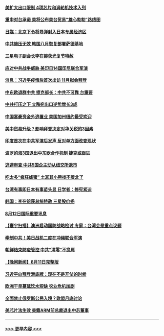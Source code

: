 #### [美扩大出口限制 4项芯片和涡轮机技术入列](../pages/prog202/a103501093.md?t=08130601) 
#### [重申对台承诺 美将公布美台贸易“雄心勃勃”路线图](../pages/prog202/a103501052.md?t=08130601) 
#### [日媒：北京下令将导弹射入日本专属经济区](../pages/prog202/a103501055.md?t=08130601) 
#### [中共施压无效 韩国八月恢复部署萨德基地](../pages/prog202/a103500962.md?t=08130601) 
#### [三星电子副会长李在镕获光复节特赦](../pages/prog202/a103500959.md?t=08130601) 
#### [应对中共战争威胁 美印日14国印尼联合军演](../pages/prog202/a103500987.md?t=08130601) 
#### [消息：习近平疫情后首次出访 11月拟会拜登](../pages/prog202/a103500933.md?t=08130601) 
#### [中东欧退群中共 捷克部长：中共不可靠 台重要](../pages/prog202/a103500970.md?t=08130601) 
#### [中共打压之下 立陶宛出口逆势增长3成](../pages/prog202/a103500943.md?t=08130601) 
#### [中国富豪资金外逃置业 美国加州纽约最受欢迎](../pages/prog202/a103500922.md?t=08130601) 
#### [美中贸易升级？影响拜登决定对华关税的3因素](../pages/prog202/a103500838.md?t=08130601) 
#### [印度首次在中共军演后发声 反对单方面改变现状](../pages/prog202/a103500809.md?t=08130601) 
#### [波罗的海3国退出中东欧合作机制 捷克或跟进](../pages/prog202/a103500787.md?t=08130601) 
#### [逃避审查 中共5国企主动从纽交所退市](../pages/prog202/a103500782.md?t=08130601) 
#### [吃太多“疯狂蜂蜜” 土耳其小熊找不着北了](../pages/prog202/a103500697.md?t=08130601) 
#### [台湾有事即日本有事苗头显 日学者：修宪紧迫](../pages/prog202/a103500680.md?t=08130601) 
#### [韩国：李在镕获总统特赦 三星股价扬](../pages/prog202/a103500667.md?t=08130601) 
#### [8月12日国际重要讯息](../pages/prog202/a103500665.md?t=08130601) 
#### [【寰宇扫描】澳洲启动国防战略检讨 专家：台湾会是重点议题](../pages/prog202/a103500518.md?t=08130601) 
#### [牵制中共！美日战机二度在冲绳联合军演](../pages/prog202/a103500509.md?t=08130601) 
#### [朝鲜结束防疫管控 中共“清零”不换肩](../pages/prog202/a103500499.md?t=08130601) 
#### [【晚间新闻】8月11日完整版](../pages/prog202/a103500478.md?t=08130601) 
#### [习近平向拜登泄底牌：现在不是开仗的时候](../pages/prog202/a103500450.md?t=08130601) 
#### [欧洲干旱蔓延饮水短缺 农业危机加剧](../pages/prog202/a103500332.md?t=08130601) 
#### [全面禁止俄罗斯公民入境？欧盟月底讨论](../pages/prog202/a103500354.md?t=08130601) 
#### [美芯片法生效 美籍ARM前总裁退出中芯董事](../pages/prog202/a103500190.md?t=08130601) 

----
#### [ >>> 更早内容 <<< ](../indexes/prog202-earlier.md)
